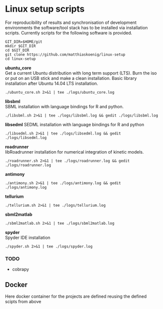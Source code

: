 # Linux setup scripts
For reproducibility of results and synchronisation of development environments the software/tool stack has to be installed via installation scripts. Currently scripts for the following software is provided.
```
GIT_DIR=$HOME/git
mkdir $GIT_DIR
cd $GIT_DIR
git clone https://github.com/matthiaskoenig/linux-setup
cd linux-setup
```
**ubuntu_core**  
Get a current Ubuntu distribution with long term support (LTS). Burn the iso or put on an USB stick and make a clean installation. Basic library installation after Ubuntu 14.04 LTS installation.
```
./ubuntu_core.sh 2>&1 | tee ./logs/ubuntu_core.log
```
**libsbml**  
SBML installation with language bindings for R and python.
```
./libsbml.sh 2>&1 | tee ./logs/libsbml.log && gedit ./logs/libsbml.log
```
**libsedml**
SEDML installation with language bindings for R and python
```
./libsedml.sh 2>&1 | tee ./logs/libsedml.log && gedit ./logs/libsedml.log
```
**roadrunner**  
libRoadrunner installation for numerical integration of kinetic models.
```
./roadrunner.sh 2>&1 | tee ./logs/roadrunner.log && gedit ./logs/roadrunner.log
```
**antimony**  
```
./antimony.sh 2>&1 | tee ./logs/antimony.log && gedit ./logs/antimony.log
```

**tellurium**  
```
./tellurium.sh 2>&1 | tee ./logs/tellurium.log
```

**sbml2matlab**  
```
./sbml2matlab.sh 2>&1 | tee ./logs/sbml2matlab.log
```

**spyder**  
Spyder IDE installation
```
./spyder.sh 2>&1 | tee ./logs/spyder.log
```

### TODO
* cobrapy

## Docker
Here docker container for the projects are defined reusing the defined scipts from above
